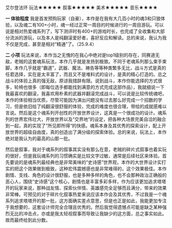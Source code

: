 艾尔登法环
玩法★★★★★
叙事★★★★★
美术★★★★★
音乐★★★★

**一 体验程度**
我是首发预购玩家（自豪），本作是在我有大几百小时的魂3和只狼体验，以及魂二有100+小时，魂一经过正常一周目的时候进行的一周目游玩。可以说是相对热爱魂系列了，写下测评时有400+的游戏时长，也完成了全收集和大部分流派的游玩，以及本人是纯翻滚爱好者，喜好反应和解读。总的来说，我认为我不仅是完成，甚至是相对“精通”了。（25.9.4）

**二 小项**
玩法来说，本作当之无愧的在我心中绝对是top1级别的存在，同赛道无敌，老贼的这套魂系玩法，本作几乎就是发扬到极致。不同于老魂系列那么束手束脚，本作几乎就是“霸道”，武器、魔法、祷告等等种类繁多无比，战斗方式是真的任君选择，实在是太丰富了，而且又不是堆料式的设计，是真的精心打造的。总之战斗的体验上真的强无敌，原谅我措辞有限。说到战斗，本作你能选择的方式很多，轮椅也很多（即每位选手都能找到满意的方式完成这部作品），我就细说一下我最喜欢的翻滚，我喜欢用朴素的武器并翻滚完成战斗，可以说是比较传统魂吧，本作的体验相当优质，尽管可能因为演出问题没有过去那么好完成一个招数的学习，但是依旧给了纯翻滚很舒服的体验，完成的难度也很合理，带给的成就感难以言说。然后是这个魂系列开创性的开放世界设计，这真是一个很成功的设计。魂系列的世界宏伟壮大，开放世界以及“交界地”的设定，把各种大场景完美自洽的融合到一起，真的实现了”所见即所得“的快感。魂系本身及其优秀的探索设计，配上开放世界的超级自由度，真的创造出了满分级的探索体验。总的来说，玩法上，本作绝对是我认为的最高的山那一批。

然后是叙事，我对于魂系列的叙事其实没有那么在意，老贼的碎片式叙事也着实玩的很好，但是我玩魂系列的习惯确实是比较文字过敏，通常是后续社区来体验。首先要说的是魂系列最经典也是非常美味的“史诗感”世界观，本作的大世界设计实打实的把这个效果做到极致，这种宏伟震撼感也是非常难得的，这个效果极佳。本作剧情、支线、角色的设计很舒服，也是多种多样的角色，也不会那种政治正确般的恶心人，围绕“史诗感”这个核心，剧情也是丰富多彩多样，作为应该更加追求塔塔开的玩家来说，那种战友情、探索伙伴情、英雄感完全足够而且满分，带来的效果非常棒。可预见的对于碎片化叙事热爱来说应该本作会及其优秀，不过我是一个魂系列追求塔塔开的那一批，这方面确实差点意思，但是也正是如此，我能更加专注于我想要的，这套设计师完全合理且优秀的。然后我觉得遗憾点可能是缺乏某种强烈无比的冲击点，亦或是我太轻视叙事而导致让我缺少的这方面，总之事实如此。故而最终给到此分数。